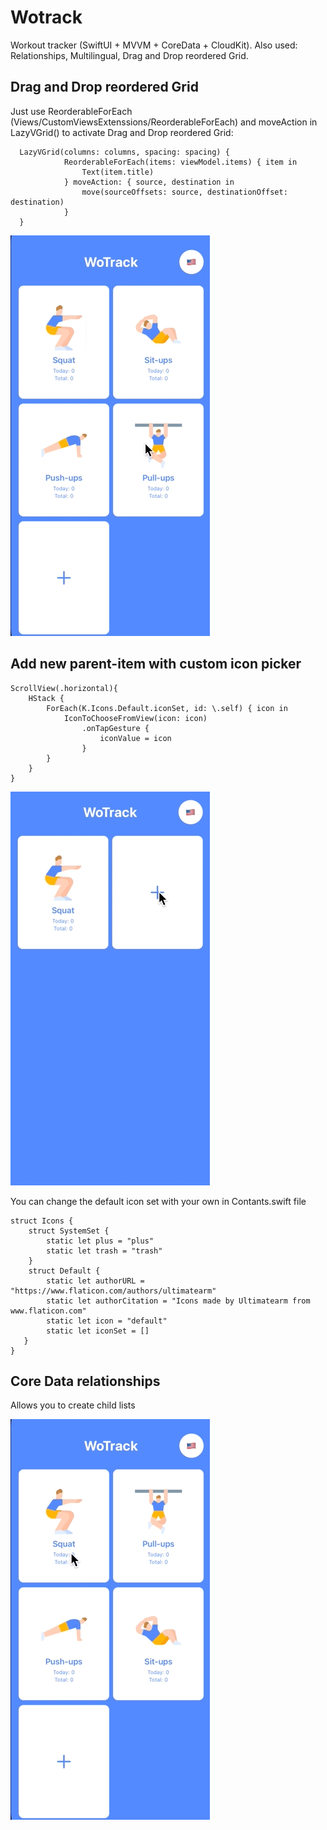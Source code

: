 # Wotrack
Workout tracker (SwiftUI + MVVM + CoreData + CloudKit). Also used: Relationships, Multilingual, Drag and Drop reordered Grid.

## Drag and Drop reordered Grid
Just use ReorderableForEach (Views/CustomViewsExtenssions/ReorderableForEach) and moveAction in LazyVGrid() to activate Drag and Drop reordered Grid:

```
  LazyVGrid(columns: columns, spacing: spacing) {
            ReorderableForEach(items: viewModel.items) { item in
                Text(item.title)
            } moveAction: { source, destination in
                move(sourceOffsets: source, destinationOffset: destination)
            }
  }

```

![App gif preview](https://github.com/konopat/Wotrack/blob/ff954dc262c43ebf8de850c66589cc2058ef3c80/dragableGrid.gif)

## Add new parent-item with custom icon picker

```
ScrollView(.horizontal){
    HStack {
        ForEach(K.Icons.Default.iconSet, id: \.self) { icon in
            IconToChooseFromView(icon: icon)
                .onTapGesture {
                    iconValue = icon
                }
        }
    }
}

```
![App gif preview](https://github.com/konopat/Wotrack/blob/3a270d845d91d1571033ac00f567060c1450501c/iconSet.gif)

You can change the default icon set with your own in Contants.swift file

```
struct Icons {
    struct SystemSet {
        static let plus = "plus"
        static let trash = "trash"
    }
    struct Default {
        static let authorURL = "https://www.flaticon.com/authors/ultimatearm"
        static let authorCitation = "Icons made by Ultimatearm from www.flaticon.com"
        static let icon = "default"
        static let iconSet = []
   }
}

```
## Core Data relationships

Allows you to create child lists

![App gif preview](https://github.com/konopat/Wotrack/blob/3a270d845d91d1571033ac00f567060c1450501c/CDRelationships.gif)
